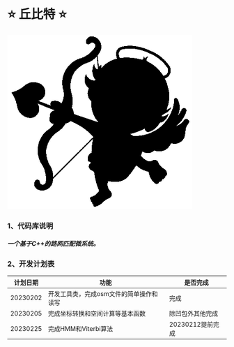 # **⭐️ 丘比特 ⭐**

![image](icon.png)

### 1、代码库说明

##### 一个基于C++的路网匹配微系统。

### 2、开发计划表

| 计划日期     | 功能                    | 是否完成         |
|----------|-----------------------|--------------|
| 20230202 | 开发工具类，完成osm文件的简单操作和读写 | 完成           |
| 20230205 | 完成坐标转换和空间计算等基本函数      | 除凹包外其他完成     |
| 20230225 | 完成HMM和Viterbi算法       | 20230212提前完成 |

